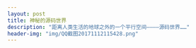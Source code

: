 ```yaml
---
layout: post
title: 神秘的源码世界
description: "距离人类生活的地球之外的一个平行空间————源码世界……"
header-img: "img/QQ截图20171112115428.png"
---
```


